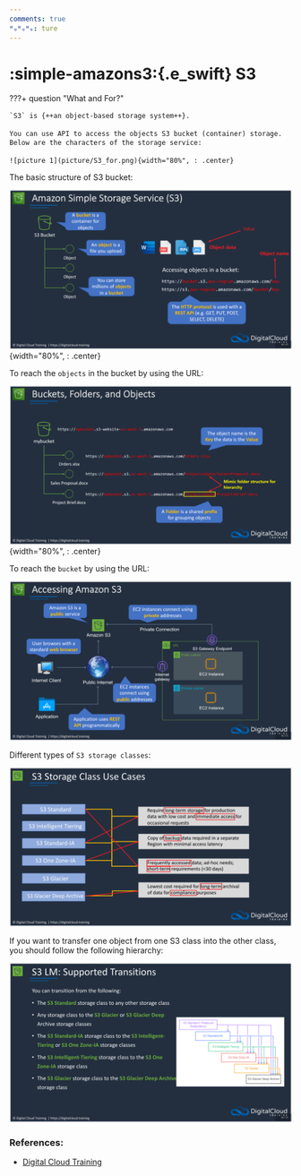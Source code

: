 ```yaml
---
comments: true
ᴴₒᴴₒᴴₒ: ture
---
```


# **:simple-amazons3:{.e_swift} S3**

???+ question "What and For?"

    `S3` is {++an object-based storage system++}.
    
    You can use API to access the objects S3 bucket (container) storage. Below are the characters of the storage service:

    ![picture 1](picture/S3_for.png){width="80%", : .center}


The basic structure of S3 bucket:

![picture 32](picture/S3_basic.png){width="80%", : .center}  

To reach the `objects` in the bucket by using the URL:

![picture 2](picture/S3_URL.png){width="80%", : .center}  

To reach the `bucket` by using the URL:

![picture 3](picture/S3_reach_S3.png)  

Different types of `S3 storage classes`:

![picture 4](picture/S3_diff_kinds.png)  

If you want to transfer one object from one S3 class into the other class, you should follow the following hierarchy:

![picture 5](picture/S3_hierarchy.png)  


### **References:**

- [Digital Cloud Training](https://digitalcloud.training/)
